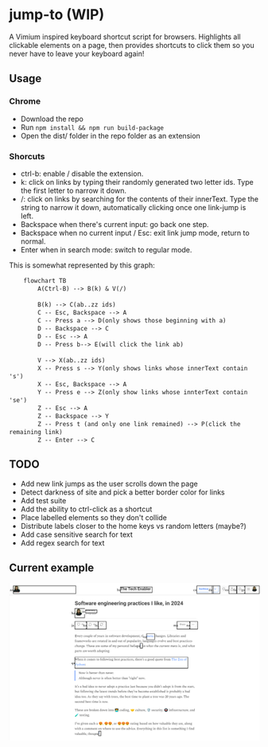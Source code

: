 # jump-to (WIP)
A Vimium inspired keyboard shortcut script for browsers. Highlights all clickable elements on a page, then provides shortcuts to click them so you never have to leave your keyboard again!

## Usage

### Chrome

- Download the repo
- Run `npm install && npm run build-package`
- Open the dist/ folder in the repo folder as an extension

### Shorcuts

- ctrl-b: enable / disable the extension.
- k: click on links by typing their randomly generated two letter ids. Type the first letter to narrow it down.
- /: click on links by searching for the contents of their innerText. Type the string to narrow it down, automatically clicking once one link-jump is left.
- Backspace when there's current input: go back one step.
- Backspace when no current input / Esc: exit link jump mode, return to normal.
- Enter when in search mode: switch to regular mode.

This is somewhat represented by this graph:

```mermaid
    flowchart TB
        A(Ctrl-B) --> B(k) & V(/)

        B(k) --> C(ab..zz ids)
        C -- Esc, Backspace --> A
        C -- Press a --> D(only shows those beginning with a)
        D -- Backspace --> C
        D -- Esc --> A
        D -- Press b--> E(will click the link ab)

        V --> X(ab..zz ids)
        X -- Press s --> Y(only shows links whose innerText contain 's')
        X -- Esc, Backspace --> A
        Y -- Press e --> Z(only show links whose innterText contain 'se')
        Z -- Esc --> A
        Z -- Backspace --> Y
        Z -- Press t (and only one link remained) --> P(click the remaining link)
        Z -- Enter --> C
```


## TODO

- Add new link jumps as the user scrolls down the page
- Detect darkness of site and pick a better border color for links
- Add test suite
- Add the ability to ctrl-click as a shortcut
- Place labelled elements so they don't collide
- Distribute labels closer to the home keys vs random letters (maybe?)
- Add case sensitive search for text
- Add regex search for text

## Current example

![Example of trigger](image.png)